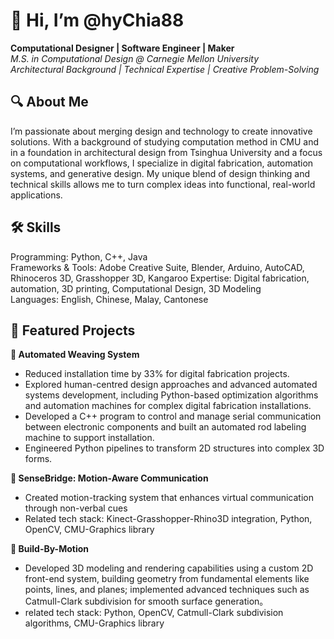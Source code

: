 # 👋 Hi, I’m @hyChia88
**Computational Designer | Software Engineer | Maker**  
*M.S. in Computational Design @ Carnegie Mellon University*  
*Architectural Background | Technical Expertise | Creative Problem-Solving*  

## 🔍 About Me  
I’m passionate about merging design and technology to create innovative solutions. With a background of studying computation method in CMU and in a foundation in architectural design from Tsinghua University and a focus on computational workflows, I specialize in digital fabrication, automation systems, and generative design. My unique blend of design thinking and technical skills allows me to turn complex ideas into functional, real-world applications.

## 🛠️ Skills  
Programming: Python, C++, Java  
Frameworks & Tools: Adobe Creative Suite, Blender, Arduino, AutoCAD, Rhinoceros 3D, Grasshopper 3D, Kangaroo
Expertise: Digital fabrication, automation, 3D printing, Computational Design, 3D Modeling  
Languages: English, Chinese, Malay, Cantonese

## 🌟 Featured Projects  
**🚀 Automated Weaving System**  

- Reduced installation time by 33% for digital fabrication projects.  
- Explored human-centred design approaches and advanced automated systems development, including Python-based optimization algorithms and automation machines for complex digital fabrication installations.  
- Developed a C++ program to control and manage serial communication between electronic components and built an automated rod labeling machine to support installation.    
- Engineered Python pipelines to transform 2D structures into complex 3D forms.  
  
  
**🔮 SenseBridge: Motion-Aware Communication**

- Created motion-tracking system that enhances virtual communication through non-verbal cues
- Related tech stack: Kinect-Grasshopper-Rhino3D integration, Python, OpenCV, CMU-Graphics library
  
  
**🎯 Build-By-Motion**

- Developed 3D modeling and rendering capabilities using a custom 2D front-end system, building geometry from fundamental elements like points, lines, and planes; implemented advanced techniques such as Catmull-Clark subdivision for smooth surface generation。
- related tech stack: Python, OpenCV, Catmull-Clark subdivision algorithms, CMU-Graphics library
